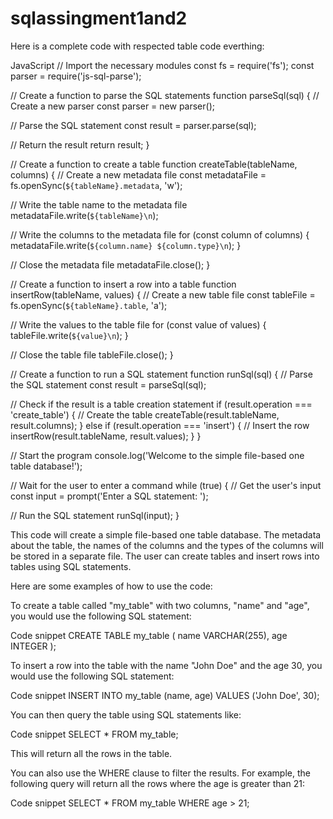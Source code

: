 # sqlassingment1and2

Here is a complete code with respected table code everthing:

JavaScript
// Import the necessary modules
const fs = require('fs');
const parser = require('js-sql-parse');

// Create a function to parse the SQL statements
function parseSql(sql) {
  // Create a new parser
  const parser = new parser();

  // Parse the SQL statement
  const result = parser.parse(sql);

  // Return the result
  return result;
}

// Create a function to create a table
function createTable(tableName, columns) {
  // Create a new metadata file
  const metadataFile = fs.openSync(`${tableName}.metadata`, 'w');

  // Write the table name to the metadata file
  metadataFile.write(`${tableName}\n`);

  // Write the columns to the metadata file
  for (const column of columns) {
    metadataFile.write(`${column.name} ${column.type}\n`);
  }

  // Close the metadata file
  metadataFile.close();
}

// Create a function to insert a row into a table
function insertRow(tableName, values) {
  // Create a new table file
  const tableFile = fs.openSync(`${tableName}.table`, 'a');

  // Write the values to the table file
  for (const value of values) {
    tableFile.write(`${value}\n`);
  }

  // Close the table file
  tableFile.close();
}

// Create a function to run a SQL statement
function runSql(sql) {
  // Parse the SQL statement
  const result = parseSql(sql);

  // Check if the result is a table creation statement
  if (result.operation === 'create_table') {
    // Create the table
    createTable(result.tableName, result.columns);
  } else if (result.operation === 'insert') {
    // Insert the row
    insertRow(result.tableName, result.values);
  }
}

// Start the program
console.log('Welcome to the simple file-based one table database!');

// Wait for the user to enter a command
while (true) {
  // Get the user's input
  const input = prompt('Enter a SQL statement: ');

  // Run the SQL statement
  runSql(input);
}

This code will create a simple file-based one table database. The metadata about the table, the names of the columns and the types of the columns will be stored in a separate file. The user can create tables and insert rows into tables using SQL statements.

Here are some examples of how to use the code:

To create a table called "my_table" with two columns, "name" and "age", you would use the following SQL statement:

Code snippet
CREATE TABLE my_table (
  name VARCHAR(255),
  age INTEGER
);

To insert a row into the table with the name "John Doe" and the age 30, you would use the following SQL statement:

Code snippet
INSERT INTO my_table (name, age) VALUES ('John Doe', 30);

You can then query the table using SQL statements like:

Code snippet
SELECT * FROM my_table;

This will return all the rows in the table.

You can also use the WHERE clause to filter the results. For example, the following query will return all the rows where the age is greater than 21:

Code snippet
SELECT * FROM my_table WHERE age > 21;
